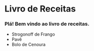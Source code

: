 <h1>Livro de Receitas</h1>

<h3>Plá! Bem vindo ao livro de receitas.</h3>

- Strogonoff de Frango
- Pavê
- Bolo de Cenoura
